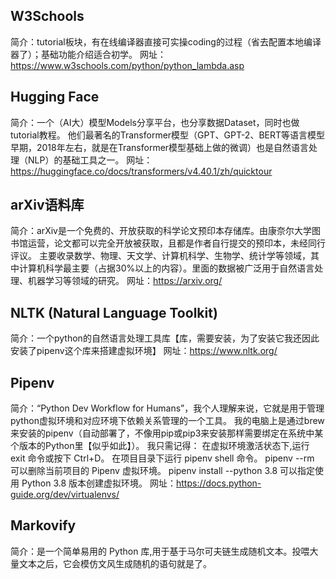 ## W3Schools
简介：tutorial板块，有在线编译器直接可实操coding的过程（省去配置本地编译器了）；基础功能介绍适合初学。
网址：https://www.w3schools.com/python/python_lambda.asp

## Hugging Face
简介：一个（AI大）模型Models分享平台，也分享数据Dataset，同时也做tutorial教程。
    他们最著名的Transformer模型（GPT、GPT-2、BERT等语言模型早期，2018年左右，就是在Transformer模型基础上做的微调）也是自然语言处理（NLP）的基础工具之一。
网址：https://huggingface.co/docs/transformers/v4.40.1/zh/quicktour

## arXiv语料库
简介：arXiv是一个免费的、开放获取的科学论文预印本存储库。由康奈尔大学图书馆运营，论文都可以完全开放被获取，且都是作者自行提交的预印本，未经同行评议。
    主要收录数学、物理、天文学、计算机科学、生物学、统计学等领域，其中计算机科学最主要（占据30%以上的内容）。里面的数据被广泛用于自然语言处理、机器学习等领域的研究。
网址：https://arxiv.org/

## NLTK (Natural Language Toolkit)
简介：一个python的自然语言处理工具库【库，需要安装，为了安装它我还因此安装了pipenv这个库来搭建虚拟环境】
网址：https://www.nltk.org/

## Pipenv
简介：“Python Dev Workflow for Humans”，我个人理解来说，它就是用于管理python虚拟环境和对应环境下依赖关系管理的一个工具。
    我的电脑上是通过brew来安装的pipenv（自动部署了，不像用pip或pip3来安装那样需要绑定在系统中某个版本的Python里【似乎如此】）。
    我只需记得：
    在虚拟环境激活状态下,运行 exit 命令或按下 Ctrl+D。
    在项目目录下运行 pipenv shell 命令。
    pipenv --rm 可以删除当前项目的 Pipenv 虚拟环境。
    pipenv install --python 3.8 可以指定使用 Python 3.8 版本创建虚拟环境。
网址：https://docs.python-guide.org/dev/virtualenvs/

## Markovify
简介：是一个简单易用的 Python 库,用于基于马尔可夫链生成随机文本。投喂大量文本之后，它会模仿文风生成随机的语句就是了。
